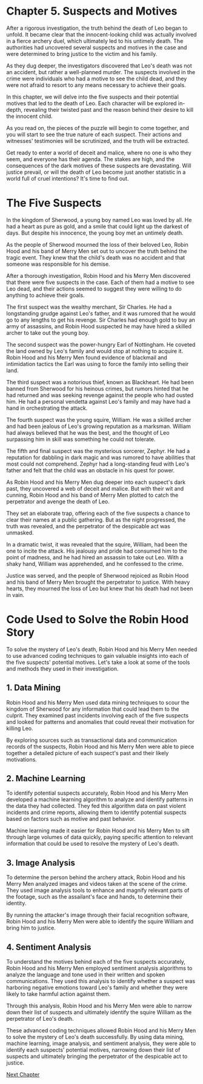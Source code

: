 # Chapter 5. Suspects and Motives

After a rigorous investigation, the truth behind the death of Leo began to unfold. It became clear that the innocent-looking child was actually involved in a fierce archery duel, which ultimately led to his untimely death. The authorities had uncovered several suspects and motives in the case and were determined to bring justice to the victim and his family.

As they dug deeper, the investigators discovered that Leo's death was not an accident, but rather a well-planned murder. The suspects involved in the crime were individuals who had a motive to see the child dead, and they were not afraid to resort to any means necessary to achieve their goals.

In this chapter, we will delve into the five suspects and their potential motives that led to the death of Leo. Each character will be explored in-depth, revealing their twisted past and the reason behind their desire to kill the innocent child. 

As you read on, the pieces of the puzzle will begin to come together, and you will start to see the true nature of each suspect. Their actions and witnesses' testimonies will be scrutinized, and the truth will be extracted.

Get ready to enter a world of deceit and malice, where no one is who they seem, and everyone has their agenda. The stakes are high, and the consequences of the dark motives of these suspects are devastating. Will justice prevail, or will the death of Leo become just another statistic in a world full of cruel intentions? It's time to find out.
# The Five Suspects

In the kingdom of Sherwood, a young boy named Leo was loved by all. He had a heart as pure as gold, and a smile that could light up the darkest of days. But despite his innocence, the young boy met an untimely death.

As the people of Sherwood mourned the loss of their beloved Leo, Robin Hood and his band of Merry Men set out to uncover the truth behind the tragic event. They knew that the child's death was no accident and that someone was responsible for his demise.

After a thorough investigation, Robin Hood and his Merry Men discovered that there were five suspects in the case. Each of them had a motive to see Leo dead, and their actions seemed to suggest they were willing to do anything to achieve their goals.

The first suspect was the wealthy merchant, Sir Charles. He had a longstanding grudge against Leo's father, and it was rumored that he would go to any lengths to get his revenge. Sir Charles had enough gold to buy an army of assassins, and Robin Hood suspected he may have hired a skilled archer to take out the young boy.

The second suspect was the power-hungry Earl of Nottingham. He coveted the land owned by Leo's family and would stop at nothing to acquire it. Robin Hood and his Merry Men found evidence of blackmail and intimidation tactics the Earl was using to force the family into selling their land.

The third suspect was a notorious thief, known as Blackheart. He had been banned from Sherwood for his heinous crimes, but rumors hinted that he had returned and was seeking revenge against the people who had ousted him. He had a personal vendetta against Leo's family and may have had a hand in orchestrating the attack.

The fourth suspect was the young squire, William. He was a skilled archer and had been jealous of Leo's growing reputation as a marksman. William had always believed that he was the best, and the thought of Leo surpassing him in skill was something he could not tolerate.

The fifth and final suspect was the mysterious sorcerer, Zephyr. He had a reputation for dabbling in dark magic and was rumored to have abilities that most could not comprehend. Zephyr had a long-standing feud with Leo's father and felt that the child was an obstacle in his quest for power.

As Robin Hood and his Merry Men dug deeper into each suspect's dark past, they uncovered a web of deceit and malice. But with their wit and cunning, Robin Hood and his band of Merry Men plotted to catch the perpetrator and avenge the death of Leo.

They set an elaborate trap, offering each of the five suspects a chance to clear their names at a public gathering. But as the night progressed, the truth was revealed, and the perpetrator of the despicable act was unmasked.

In a dramatic twist, it was revealed that the squire, William, had been the one to incite the attack. His jealousy and pride had consumed him to the point of madness, and he had hired an assassin to take out Leo. With a shaky hand, William was apprehended, and he confessed to the crime.

Justice was served, and the people of Sherwood rejoiced as Robin Hood and his band of Merry Men brought the perpetrator to justice. With heavy hearts, they mourned the loss of Leo but knew that his death had not been in vain.
# Code Used to Solve the Robin Hood Story

To solve the mystery of Leo's death, Robin Hood and his Merry Men needed to use advanced coding techniques to gain valuable insights into each of the five suspects' potential motives. Let's take a look at some of the tools and methods they used in their investigation.

## 1. Data Mining

Robin Hood and his Merry Men used data mining techniques to scour the kingdom of Sherwood for any information that could lead them to the culprit. They examined past incidents involving each of the five suspects and looked for patterns and anomalies that could reveal their motivation for killing Leo.

By exploring sources such as transactional data and communication records of the suspects, Robin Hood and his Merry Men were able to piece together a detailed picture of each suspect's past and their likely motivations.

## 2. Machine Learning

To identify potential suspects accurately, Robin Hood and his Merry Men developed a machine learning algorithm to analyze and identify patterns in the data they had collected. They fed this algorithm data on past violent incidents and crime reports, allowing them to identify potential suspects based on factors such as motive and past behavior.

Machine learning made it easier for Robin Hood and his Merry Men to sift through large volumes of data quickly, paying specific attention to relevant information that could be used to resolve the mystery of Leo's death.

## 3. Image Analysis

To determine the person behind the archery attack, Robin Hood and his Merry Men analyzed images and videos taken at the scene of the crime. They used image analysis tools to enhance and magnify relevant parts of the footage, such as the assailant's face and hands, to determine their identity.

By running the attacker's image through their facial recognition software, Robin Hood and his Merry Men were able to identify the squire William and bring him to justice.

## 4. Sentiment Analysis

To understand the motives behind each of the five suspects accurately, Robin Hood and his Merry Men employed sentiment analysis algorithms to analyze the language and tone used in their written and spoken communications. They used this analysis to identify whether a suspect was harboring negative emotions toward Leo's family and whether they were likely to take harmful action against them.

Through this analysis, Robin Hood and his Merry Men were able to narrow down their list of suspects and ultimately identify the squire William as the perpetrator of Leo's death.

These advanced coding techniques allowed Robin Hood and his Merry Men to solve the mystery of Leo's death successfully. By using data mining, machine learning, image analysis, and sentiment analysis, they were able to identify each suspects' potential motives, narrowing down their list of suspects and ultimately bringing the perpetrator of the despicable act to justice.


[Next Chapter](06_Chapter06.md)